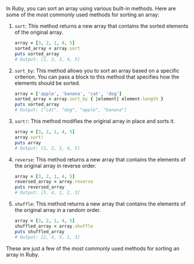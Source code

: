 In Ruby, you can sort an array using various built-in methods. Here are some of the most commonly used methods for sorting an array:

1. `sort`: This method returns a new array that contains the sorted elements of the original array.

    ```ruby
    array = [3, 2, 1, 4, 5]
    sorted_array = array.sort
    puts sorted_array
    # Output: [1, 2, 3, 4, 5]
    ```

2. `sort_by`: This method allows you to sort an array based on a specific criterion. You can pass a block to this method that specifies how the elements should be sorted.

    ```ruby
    array = ['apple', 'banana', 'cat', 'dog']
    sorted_array = array.sort_by { |element| element.length }
    puts sorted_array
    # Output: ["cat", "dog", "apple", "banana"]
    ```

3. `sort!`: This method modifies the original array in place and sorts it.

    ```ruby
    array = [3, 2, 1, 4, 5]
    array.sort!
    puts array
    # Output: [1, 2, 3, 4, 5]
    ```

4. `reverse`: This method returns a new array that contains the elements of the original array in reverse order.

    ```ruby
    array = [3, 2, 1, 4, 5]
    reversed_array = array.reverse
    puts reversed_array
    # Output: [5, 4, 1, 2, 3]
    ```

5. `shuffle`: This method returns a new array that contains the elements of the original array in a random order.

    ```ruby
    array = [3, 2, 1, 4, 5]
    shuffled_array = array.shuffle
    puts shuffled_array
    # Output: [2, 4, 5, 1, 3]
    ```

These are just a few of the most commonly used methods for sorting an array in Ruby.